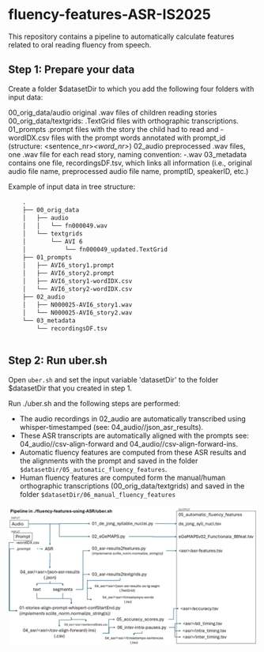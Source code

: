 # fluency-features-ASR-IS2025
This repository contains a pipeline to automatically calculate features related to oral reading fluency from speech.

## Step 1: Prepare your data

Create a folder $datasetDir to which you add the following four folders with input data:

00_orig_data/audio          original .wav files of children reading stories
00_orig_data/textgrids:     .TextGrid files with orthographic transcriptions.
01_prompts                  <promptID>.prompt files with the story the child had to read and <promptID>-wordIDX.csv files with the prompt words annotated with prompt_id (structure: <sentence_nr>_<word_nr>_<prompt>)
02_audio                    preprocessed .wav files, one .wav file for each read story, naming convention: <speakerID>-<promptID>.wav
03_metadata                 contains one file, recordingsDF.tsv, which links all information (i.e., original audio file name, preprocessed audio file name, promptID, speakerID, etc.)

Example of input data in tree structure:
```
    .
    ├── 00_orig_data
    │   ├── audio
    │   │   └── fn000049.wav
    │   └── textgrids
    │       └── AVI 6
    │           └── fn000049_updated.TextGrid
    ├── 01_prompts
    │   ├── AVI6_story1.prompt
    │   ├── AVI6_story2.prompt
    │   ├── AVI6_story1-wordIDX.csv
    │   └── AVI6_story2-wordIDX.csv
    ├── 02_audio
    │   ├── N000025-AVI6_story1.wav
    │   └── N000025-AVI6_story2.wav
    └── 03_metadata
        └── recordingsDF.tsv
    
```

## Step 2: Run uber.sh

Open `uber.sh` and set the input variable 'datasetDir' to the folder $datasetDir that you created in step 1.

Run ./uber.sh and the following steps are performed:
- The audio recordings in 02_audio are automatically transcribed using whisper-timestamped (see: 04_audio/<asrSystem>/json_asr_results).
- These ASR transcripts are automatically aligned with the prompts see: 04_audio/<asrSystem>/csv-align-forward and 04_audio/<asrSystem>/csv-align-forward-ins.
- Automatic fluency features are computed from these ASR results and the alignments with the prompt and saved in the folder `$datasetDir/05_automatic_fluency_features`.
- Human fluency features are computed form the manual/human orthographic transcriptions (00_orig_data/textgrids) and saved in the folder `$datasetDir/06_manual_fluency_features`

![ASR-based fluency feature computation pipeline](images/fluency-feature-computation-pipeline.jpg "The fluency feature computation pipeline.")